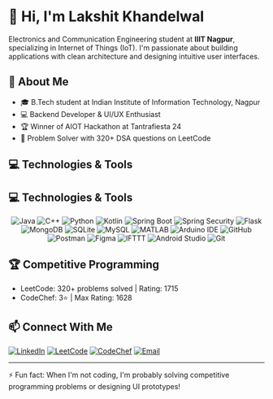 # 👋 Hi, I'm Lakshit Khandelwal

Electronics and Communication Engineering student at **IIIT Nagpur**, specializing in Internet of Things (IoT). I'm passionate about building applications with clean architecture and designing intuitive user interfaces.

## 🚀 About Me
- 🎓 B.Tech student at Indian Institute of Information Technology, Nagpur
- 💻 Backend Developer & UI/UX Enthusiast
- 🏆 Winner of AIOT Hackathon at Tantrafiesta 24
- 🧩 Problem Solver with 320+ DSA questions on LeetCode
## 💻 Technologies & Tools

## 💻 Technologies & Tools

<div align="center">
  
  <!-- Programming Languages -->
  <img src="https://img.shields.io/badge/-Java-ED8B00?style=for-the-badge&logo=java&logoColor=white" alt="Java" />
  <img src="https://img.shields.io/badge/-C++-00599C?style=for-the-badge&logo=c%2B%2B&logoColor=white" alt="C++" />
  <img src="https://img.shields.io/badge/-Python-3776AB?style=for-the-badge&logo=python&logoColor=white" alt="Python" />
  <img src="https://img.shields.io/badge/-Kotlin-0095D5?style=for-the-badge&logo=kotlin&logoColor=white" alt="Kotlin" />
  
  <!-- Frameworks & Databases -->
  <img src="https://img.shields.io/badge/-Spring_Boot-6DB33F?style=for-the-badge&logo=spring-boot&logoColor=white" alt="Spring Boot" />
  <img src="https://img.shields.io/badge/-Spring_Security-6DB33F?style=for-the-badge&logo=spring-security&logoColor=white" alt="Spring Security" />
  <img src="https://img.shields.io/badge/-Flask-000000?style=for-the-badge&logo=flask&logoColor=white" alt="Flask" />
  <img src="https://img.shields.io/badge/-MongoDB-47A248?style=for-the-badge&logo=mongodb&logoColor=white" alt="MongoDB" />
  
  <img src="https://img.shields.io/badge/-SQLite-003B57?style=for-the-badge&logo=sqlite&logoColor=white" alt="SQLite" />
  <img src="https://img.shields.io/badge/-MySQL-4479A1?style=for-the-badge&logo=mysql&logoColor=white" alt="MySQL" />
  <img src="https://img.shields.io/badge/-MATLAB-0076A8?style=for-the-badge&logo=mathworks&logoColor=white" alt="MATLAB" />
  <img src="https://img.shields.io/badge/-Arduino-00979D?style=for-the-badge&logo=arduino&logoColor=white" alt="Arduino IDE" />
  
  <!-- Tools & Platforms -->
  <img src="https://img.shields.io/badge/-GitHub-181717?style=for-the-badge&logo=github&logoColor=white" alt="GitHub" />
  <img src="https://img.shields.io/badge/-Postman-FF6C37?style=for-the-badge&logo=postman&logoColor=white" alt="Postman" />
  <img src="https://img.shields.io/badge/-Figma-F24E1E?style=for-the-badge&logo=figma&logoColor=white" alt="Figma" />
  <img src="https://img.shields.io/badge/-IFTTT-222222?style=for-the-badge&logo=ifttt&logoColor=white" alt="IFTTT" />
  
  <img src="https://img.shields.io/badge/-Android_Studio-3DDC84?style=for-the-badge&logo=android-studio&logoColor=white" alt="Android Studio" />
  <img src="https://img.shields.io/badge/-Git-F05032?style=for-the-badge&logo=git&logoColor=white" alt="Git" />
  
</div>



## 🏆 Competitive Programming

- LeetCode: 320+ problems solved | Rating: 1715
- CodeChef: 3⭐ | Max Rating: 1628

## 📫 Connect With Me

[![LinkedIn](https://img.shields.io/badge/-LinkedIn-0077B5?style=flat-square&logo=linkedin&logoColor=white)](https://www.linkedin.com/in/lakshitkh/)
[![LeetCode](https://img.shields.io/badge/-LeetCode-FFA116?style=flat-square&logo=leetcode&logoColor=white)](https://leetcode.com/DegeneratorXx/)
[![CodeChef](https://img.shields.io/badge/-CodeChef-5B4638?style=flat-square&logo=codechef&logoColor=white)](https://www.codechef.com/users/DegeneratorXx)
[![Email](https://img.shields.io/badge/-Email-D14836?style=flat-square&logo=gmail&logoColor=white)](mailto:lakshitkhandelwal2002@gmail.com)

---

⚡ Fun fact: When I'm not coding, I'm probably solving competitive programming problems or designing UI prototypes!
